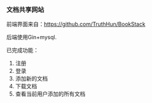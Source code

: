 ### 文档共享网站

前端界面来自：https://github.com/TruthHun/BookStack

后端使用Gin+mysql.

已完成功能：
1. 注册
2. 登录
3. 添加新的文档
4. 下载文档
5. 查看当前用户添加的所有文档
